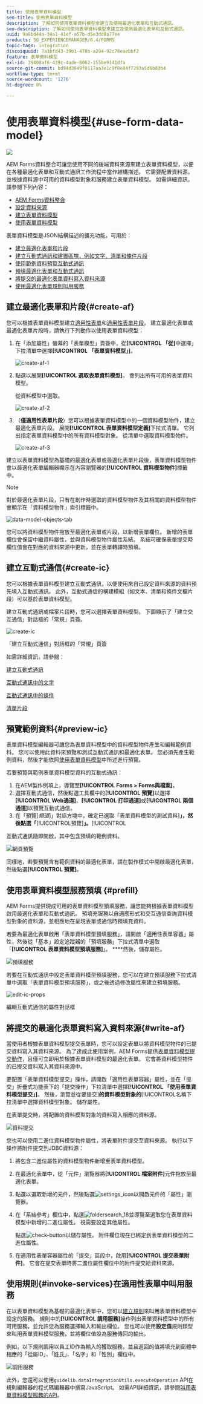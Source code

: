 ```yaml
---
title: 使用表單資料模型
seo-title: 使用表單資料模型
description: 了解如何使用表單資料模型來建立及使用最適化表單和互動式通訊。
seo-description: 了解如何使用表單資料模型來建立及使用最適化表單和互動式通訊。
uuid: 9a8bd44a-34a1-41ef-a57b-d5e3dd0a77ee
products: SG_EXPERIENCEMANAGER/6.4/FORMS
topic-tags: integration
discoiquuid: 7a1bfd43-39b1-478b-a294-92c78eaebbf2
feature: 表單資料模型
exl-id: 39408af6-439c-4ade-8062-155be9141dfa
source-git-commit: bd94d3949f0117aa3e1c9f0e84f7293a5d6b03b4
workflow-type: tm+mt
source-wordcount: '1276'
ht-degree: 0%

---
```


# 使用表單資料模型{#use-form-data-model}

![](do-not-localize/data-integeration.png)

AEM Forms資料整合可讓您使用不同的後端資料來源來建立表單資料模型，以便在各種最適化表單和互動式通訊工作流程中當作結構描述。 它需要配置資料源，並根據資料源中可用的資料模型對象和服務建立表單資料模型。 如需詳細資訊，請參閱下列內容：

* [AEM Forms資料整合](/help/forms/using/data-integration.md)
* [設定資料來源](/help/forms/using/configure-data-sources.md)
* [建立表單資料模型](/help/forms/using/create-form-data-models.md)
* [使用表單資料模型](/help/forms/using/work-with-form-data-model.md)

表單資料模型是JSON結構描述的擴充功能，可用於：

* [建立最適化表單和片段](#create-af)
* [建立互動式通訊和建置區塊，例如文字、清單和條件片段](#create-ic)
* [使用範例資料預覽互動式通訊](#preview-ic)
* [預填最適化表單和互動式通訊](#prefill)
* [將提交的最適化表單資料寫入資料來源](#write-af)
* [使用最適化表單規則叫用服務](#invoke-services)

## 建立最適化表單和片段{#create-af}

您可以根據表單資料模型建立[適用性表單](/help/forms/using/creating-adaptive-form.md)和[適用性表單片段](/help/forms/using/adaptive-form-fragments.md)。 建立最適化表單或最適化表單片段時，請執行下列動作以使用表單資料模型：

1. 在「添加屬性」螢幕的「表單模型」頁簽中，從&#x200B;**[!UICONTROL 「從]**&#x200B;中選擇」下拉清單中選擇&#x200B;**[!UICONTROL 「表單資料模型」]**。

   ![create-af-1](assets/create-af-1.png)

1. 點選以展開&#x200B;**[!UICONTROL 選取表單資料模型]**。 會列出所有可用的表單資料模型。

   從資料模型中選取。

   ![create-af-2](assets/create-af-2.png)

1. （**僅適用性表單片段**）您可以根據表單資料模型中的一個資料模型物件，建立最適化表單片段。 展開&#x200B;**[!UICONTROL 表單資料模型定義]**&#x200B;下拉式清單。 它列出指定表單資料模型中的所有資料模型對象。 從清單中選取資料模型物件。

   ![create-af-3](assets/create-af-3.png)

建立以表單資料模型為基礎的最適化表單或最適化表單片段後，表單資料模型物件會以最適化表單編輯器顯示在內容瀏覽器的&#x200B;**[!UICONTROL 資料模型物件]**&#x200B;標籤中。

>[!NOTE]
>
>對於最適化表單片段，只有在創作時選取的資料模型物件及其相關的資料模型物件會顯示在「資料模型物件」索引標籤中。

![data-model-objects-tab](assets/data-model-objects-tab.png)

您可以將資料模型物件拖放至最適化表單或片段，以新增表單欄位。 新增的表單欄位會保留中繼資料屬性，並與資料模型物件屬性系結。 系結可確保表單提交時欄位值會在對應的資料來源中更新，並在表單轉譯時預填。

## 建立互動式通信{#create-ic}

您可以根據表單資料模型建立互動式通訊，以便使用來自已設定資料來源的資料預先填入互動式通訊。 此外，互動式通信的構建模組（如文本、清單和條件文檔片段）可以基於表單資料模型。

建立互動式通訊或檔案片段時，您可以選擇表單資料模型。 下圖顯示了「建立交互通信」對話框的「常規」頁簽。

![create-ic](assets/create-ic.png)

「建立互動式通信」對話框的「常規」頁簽

如需詳細資訊，請參閱：

[建立互動式通訊](/help/forms/using/create-interactive-communication.md)

[互動式通訊中的文字](/help/forms/using/texts-interactive-communications.md)

[互動式通訊中的條件](/help/forms/using/conditions-interactive-communications.md)

[清單片段](/help/forms/using/lists.md)

## 預覽範例資料{#preview-ic}

表單資料模型編輯器可讓您為表單資料模型中的資料模型物件產生和編輯範例資料。 您可以使用此資料來預覽和測試互動式通訊和最適化表單。 您必須先產生範例資料，然後才能依照[使用表單資料模型](/help/forms/using/work-with-form-data-model.md#sample)中所述進行預覽。

若要預覽與範例表單資料模型資料的互動式通訊：

1. 在AEM製作例項上，導覽至&#x200B;**[!UICONTROL Forms > Forms與檔案]**。
1. 選擇互動式通信，然後點選工具欄中的&#x200B;**[!UICONTROL 預覽]**&#x200B;以選擇&#x200B;**[!UICONTROL Web通道]**、**[!UICONTROL 打印通道]**&#x200B;或&#x200B;**[!UICONTROL 兩個通道]**&#x200B;以預覽互動式通信。
1. 在「預覽&#x200B;[*頻道*]」對話方塊中，確定已選取「表單資料模型的測試資料&#x200B;]**」，然後點選「**[!UICONTROL &#x200B;預覽&#x200B;]**」。**[!UICONTROL 

互動式通訊隨即開啟，其中包含預填的範例資料。

![網頁預覽](assets/web-preview.png)

同樣地，若要預覽含有範例資料的最適化表單，請在製作模式中開啟最適化表單，然後點選&#x200B;**[!UICONTROL 預覽]**。

## 使用表單資料模型服務預填 {#prefill}

AEM Forms提供現成可用的表單資料模型預填服務，讓您能夠根據表單資料模型啟用最適化表單和互動式通訊。 預填充服務以自適應形式和交互通信查詢資料模型對象的資料源，並相應地在呈現表單或通信時預填充資料。

若要為最適化表單啟用「表單資料模型預填服務」，請開啟「適用性表單容器」屬性，然後從「基本」設定追蹤器的「預填服務」下拉式清單中選取「**[!UICONTROL 表單資料模型預填服務]**」。 ****&#x200B;然後，儲存屬性。

![預填服務](assets/prefill-service.png)

若要在互動式通訊中設定表單資料模型預填服務，您可以在建立預填服務下拉式清單中選取「表單資料模型預填服務」，或之後透過修改屬性來建立預填服務。

![edit-ic-props](assets/edit-ic-props.png)

編輯互動式通信的屬性對話框

## 將提交的最適化表單資料寫入資料來源{#write-af}

當使用者根據表單資料模型提交表單時，您可以設定表單以將資料模型物件的已提交資料寫入其資料來源。 為了達成此使用案例，AEM Forms提供[表單資料模型提交動作](/help/forms/using/configuring-submit-actions.md)，且僅可立即用於根據表單資料模型的最適化表單。 它會將資料模型物件的已提交資料寫入其資料來源中。

要配置「表單資料模型提交」操作，請開啟「適用性表單容器」屬性，並在「提交」折疊式功能表下的「提交操作」下拉清單中選擇&#x200B;**[!UICONTROL 「使用表單資料模型提交」]**。 然後，瀏覽並從要提交&#x200B;]**的資料模型對象的**[!UICONTROL &#x200B;名稱下拉清單中選擇資料模型對象。 儲存屬性。

在表單提交時，將配置的資料模型對象的資料寫入相應的資料源。

![資料提交](assets/data-submission.png)

您也可以使用二進位資料模型物件屬性，將表單附件提交至資料來源。 執行以下操作將附件提交到JDBC資料源：

1. 將包含二進位屬性的資料模型物件新增至表單資料模型。
1. 在最適化表單中，從「元件」瀏覽器將&#x200B;**[!UICONTROL 檔案附件]**&#x200B;元件拖放至最適化表單。
1. 點選以選取新增的元件，然後點選![settings_icon](assets/settings_icon.png)以開啟元件的「屬性」瀏覽器。
1. 在「系結參考」欄位中，點選![foldersearch_18](assets/foldersearch_18.png)並導覽至選取您在表單資料模型中新增的二進位屬性。 視需要設定其他屬性。

   點選![check-button](assets/check-button.png)以儲存屬性。 附件欄位現在已綁定到表單資料模型的二進位屬性。

1. 在適用性表單容器屬性的「提交」區段中，啟用&#x200B;**[!UICONTROL 提交表單附件]**。 它會在提交表單時將二進位屬性欄位中的附件提交給資料來源。

## 使用規則{#invoke-services}在適用性表單中叫用服務

在以表單資料模型為基礎的最適化表單中，您可以[建立規則](/help/forms/using/rule-editor.md)來叫用表單資料模型中設定的服務。 規則中的&#x200B;**[!UICONTROL 調用服務]**&#x200B;操作列出表單資料模型中的所有可用服務，並允許您為服務選擇輸入和輸出欄位。 您也可以使用&#x200B;**設定值**&#x200B;規則類型來叫用表單資料模型服務，並將欄位值設為服務傳回的輸出。

例如，以下規則調用以員工ID作為輸入的獲取服務，並且返回的值將填充到窗體中相應的「從屬ID」、「姓氏」、「名字」和「性別」欄位中。

![調用服務](assets/invoke-service.png)

此外，您還可以使用`guidelib.dataIntegrationUtils.executeOperation` API在規則編輯器的程式碼編輯器中撰寫JavaScript。 如需API詳細資訊，請參閱[叫用表單資料模型服務的API](/help/forms/using/invoke-form-data-model-services.md)。
